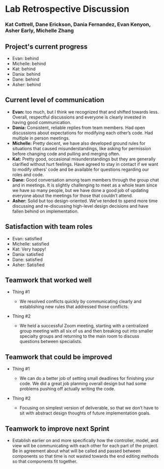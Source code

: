 # Lab Retrospective Discussion

### Kat Cottrell, Dane Erickson, Dania Fernandez, Evan Kenyon, Asher Early, Michelle Zhang

## Project's current progress

* Evan: behind
* Michelle: behind
* Kat: behind
* Dania: behind
* Dane: behind
* Asher: behind

## Current level of communication

* **Evan:** too much, but I think we recognized that and shifted towards less. Overall, respectful
  discussions and everyone is clearly invested in having good communication.
* **Dania:** Consistent, reliable replies from team members. Had open discussions about expectations
  for modifying each other’s code. Had multiple in person meetings.
* **Michelle:** Pretty decent, we have also developed ground rules for situations that caused
  misunderstandings, like asking for permission before changing code and pulling and merging often.
* **Kat:** Pretty good, occasional misunderstandings but they are generally clarified without hurt
  feelings. Have agreed to stay in contact if we want to modify others’ code and be available for
  questions regarding our roles and code.
* **Dane:** Good conversation among team members through the group chat and in meetings. It is
  slightly challenging to meet as a whole team since we have so many people, but we have done a good
  job of updating everyone about the meetings for those that couldn’t attend.
* **Asher:**  Solid but too design-oriented. We’ve tended to spend more time discussing and
  re-discussing high-level design decisions and have fallen behind on implementation.

## Satisfaction with team roles

* Evan: satisfied
* Michelle: satisfied
* Kat: Very happy!
* Dania: satisfied
* Dane: satisfied
* Asher: Satisfied

## Teamwork that worked well

* Thing #1
    * We resolved conflicts quickly by communicating clearly and establishing new rules that
      addressed those conflicts.

* Thing #2
    * We held a successful Zoom meeting, starting with a centralized group meeting with all six of
      us and then breaking out into smaller specialty groups and returning to the main room to
      discuss questions between specialists.

## Teamwork that could be improved

* Thing #1
    * We can do a better job of setting small deadlines for finishing your code. We did a great job
      planning overall design but had some problems pushing off actually writing the code.

* Thing #2
    * Focusing on simplest version of deliverable, so that we don’t have to sit with abstract design
      thoughts of future implementation goals.

## Teamwork to improve next Sprint

* Establish earlier on and more specifically how the controller, model, and view will be
  communicating with each other for each part of the project. Be in agreement about what will be
  called and passed between components so that time is not wasted towards the end editing methods so
  that components fit together. 
